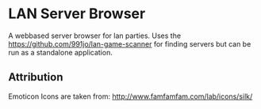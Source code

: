 # LAN Server Browser

A webbased server browser for lan parties. Uses the https://github.com/991jo/lan-game-scanner for finding servers but can be run as a standalone application.

## Attribution
Emoticon Icons are taken from: http://www.famfamfam.com/lab/icons/silk/